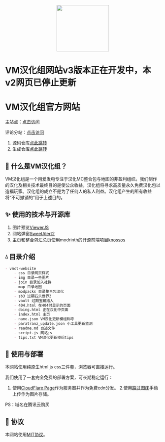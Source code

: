 <div align="center"><img height="150" src="https://vmct-cn.top/img/vm.png" width="170"/></div>

# VM汉化组网站v3版本正在开发中，本v2网页已停止更新

# VM汉化组官方网站
主站点：[点击访问](https://vmct-cn.top/)

评论分站：[点击访问](https://vm-comment.pp.ua/)
1. 源码仓库[点此跳转](https://github.com/Litchiiiiii/VM-Comment)
2. 生成仓库[点此跳转](https://github.com/Litchiiiiii/Litchiiiiii.github.io)


## 📖 什么是VM汉化组？

VM汉化组是一个用爱发电专注于汉化MC整合包与地图的非盈利组织。我们制作的汉化及相关技术最终目的是使公众收益，汉化组将寻求高质量永久免费汉化包以造福玩家。汉化组的成立不是为了任何人的私人利益。汉化组产生的所有收益将“不可撤销的”用于上述目的。

## ✨ 使用的技术与开源库

1. 图片预览[ViewerJS](https://github.com/fengyuanchen/viewerjs)
2. 网站弹窗[SweetAlert2](https://github.com/sweetalert2/sweetalert2)
3. 主页和整合包汇总页使用modrinth的开源前端项目[knossos](https://github.com/modrinth/knossos)

## 💧 目录介绍

```markdown
- vmct-website
    - css 目录网页样式
    - img 目录一些图片
    - join 目录加入社群
    - map 目录地图
    - modpacks 目录整合包汉化
    - sb3 过期石头世界3
    - vault 过期宝藏猎人
    - 404.html 在404时显示的页面
    - doing.html 正在汉化中页面
    - index.html 主页
    - name.json VM汉化更新模组称呼
    - paratranz_update.json 小工具更新监测
    - readme.md 自述文件
    - script.js 网站js
    - tips.txt VM汉化更新模组tips
```

## 📖 使用与部署

本网站使用纯原生html js css三件套，浏览器可直接运行。

我们使用了一套完全免费的部署方案，可长期稳定运行：
1. 使用[CloudFlare Page](https://cloudflare.com/)作为服务器并作为免费cdn分发。
2.使用[路过图床](https://imgse.com/)手动上传作为图片存储。

PS：域名在腾讯云购买

## 👀 协议

本网站使用[MIT协议](LICENSE)。
